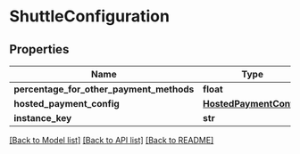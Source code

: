 # ShuttleConfiguration

## Properties
Name | Type | Description | Notes
------------ | ------------- | ------------- | -------------
**percentage_for_other_payment_methods** | **float** |  | [optional] 
**hosted_payment_config** | [**HostedPaymentConfig**](HostedPaymentConfig.md) |  | [optional] 
**instance_key** | **str** |  | [optional] 

[[Back to Model list]](../README.md#documentation-for-models) [[Back to API list]](../README.md#documentation-for-api-endpoints) [[Back to README]](../README.md)

